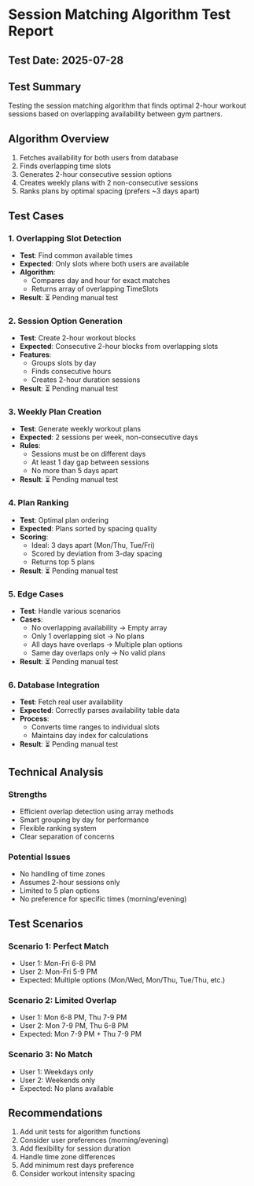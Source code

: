 # Session Matching Algorithm Test Report

## Test Date: 2025-07-28

## Test Summary
Testing the session matching algorithm that finds optimal 2-hour workout sessions based on overlapping availability between gym partners.

## Algorithm Overview
1. Fetches availability for both users from database
2. Finds overlapping time slots
3. Generates 2-hour consecutive session options
4. Creates weekly plans with 2 non-consecutive sessions
5. Ranks plans by optimal spacing (prefers ~3 days apart)

## Test Cases

### 1. Overlapping Slot Detection
- **Test**: Find common available times
- **Expected**: Only slots where both users are available
- **Algorithm**:
  - Compares day and hour for exact matches
  - Returns array of overlapping TimeSlots
- **Result**: ⏳ Pending manual test

### 2. Session Option Generation
- **Test**: Create 2-hour workout blocks
- **Expected**: Consecutive 2-hour blocks from overlapping slots
- **Features**:
  - Groups slots by day
  - Finds consecutive hours
  - Creates 2-hour duration sessions
- **Result**: ⏳ Pending manual test

### 3. Weekly Plan Creation
- **Test**: Generate weekly workout plans
- **Expected**: 2 sessions per week, non-consecutive days
- **Rules**:
  - Sessions must be on different days
  - At least 1 day gap between sessions
  - No more than 5 days apart
- **Result**: ⏳ Pending manual test

### 4. Plan Ranking
- **Test**: Optimal plan ordering
- **Expected**: Plans sorted by spacing quality
- **Scoring**:
  - Ideal: 3 days apart (Mon/Thu, Tue/Fri)
  - Scored by deviation from 3-day spacing
  - Returns top 5 plans
- **Result**: ⏳ Pending manual test

### 5. Edge Cases
- **Test**: Handle various scenarios
- **Cases**:
  - No overlapping availability → Empty array
  - Only 1 overlapping slot → No plans
  - All days have overlaps → Multiple plan options
  - Same day overlaps only → No valid plans
- **Result**: ⏳ Pending manual test

### 6. Database Integration
- **Test**: Fetch real user availability
- **Expected**: Correctly parses availability table data
- **Process**:
  - Converts time ranges to individual slots
  - Maintains day index for calculations
- **Result**: ⏳ Pending manual test

## Technical Analysis

### Strengths
- Efficient overlap detection using array methods
- Smart grouping by day for performance
- Flexible ranking system
- Clear separation of concerns

### Potential Issues
- No handling of time zones
- Assumes 2-hour sessions only
- Limited to 5 plan options
- No preference for specific times (morning/evening)

## Test Scenarios

### Scenario 1: Perfect Match
- User 1: Mon-Fri 6-8 PM
- User 2: Mon-Fri 5-9 PM
- Expected: Multiple options (Mon/Wed, Mon/Thu, Tue/Thu, etc.)

### Scenario 2: Limited Overlap
- User 1: Mon 6-8 PM, Thu 7-9 PM
- User 2: Mon 7-9 PM, Thu 6-8 PM
- Expected: Mon 7-9 PM + Thu 7-9 PM

### Scenario 3: No Match
- User 1: Weekdays only
- User 2: Weekends only
- Expected: No plans available

## Recommendations
1. Add unit tests for algorithm functions
2. Consider user preferences (morning/evening)
3. Add flexibility for session duration
4. Handle time zone differences
5. Add minimum rest days preference
6. Consider workout intensity spacing